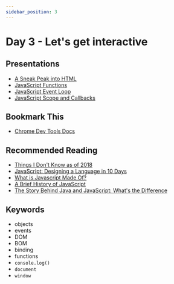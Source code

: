 ```yaml
---
sidebar_position: 3
---
```


# Day 3 - Let's get interactive

## Presentations

* [A Sneak Peak into HTML](https://docs.google.com/presentation/d/1V8wBrCh8GK3FOrYRiHxQ5jrnlJUhYs7W1JWLBoH8_Kc/edit?usp=sharing)
* [JavaScript Functions](https://docs.google.com/presentation/d/1v-F7oxkXfVgEvAOwhinHt0jiXpCJBOKxeizxYkL3ME4/edit?usp=sharing)
* [JavaScript Event Loop](https://docs.google.com/presentation/d/1-k0RR3bCRKXj3ujPsniacpW5sRjRgF6SAjvzZAnXZPQ/edit?usp=sharing)
* [JavaScript Scope and Callbacks](https://docs.google.com/presentation/d/1s7pb8g-czdcuaDR_toqaS-cz4h_OSjfEo33d28UgvmA/edit?usp=sharing)

## Bookmark This

* [Chrome Dev Tools Docs](https://developer.chrome.com/docs/devtools/overview/)

## Recommended Reading

* [Things I Don't Know as of 2018](https://overreacted.io/things-i-dont-know-as-of-2018/)
* [JavaScript: Designing a Language in 10 Days](https://www.computer.org/csdl/magazine/co/2012/02/mco2012020007/13rRUy08MzA)
* [What is Javascript Made Of?](https://overreacted.io/what-is-javascript-made-of/)
* [A Brief History of JavaScript](https://auth0.com/blog/a-brief-history-of-javascript/)
* [The Story Behind Java and JavaScript: What's the Difference](https://blog.galvanize.com/story-behind-java-javascript-whats-difference/)

## Keywords

* objects
* events
* DOM
* BOM
* binding
* functions
* `console.log()`
* `document`
* `window`

